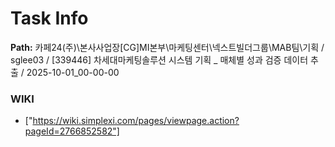 # Task Info

**Path:** 카페24(주)\본사사업장\[CG]MI본부\마케팅센터\넥스트빌더그룹\MAB팀\기획 / sglee03 / [339446] 차세대마케팅솔루션 시스템 기획 _ 매체별 성과 검증 데이터 추출 / 2025-10-01_00-00-00

### WIKI
- ["https://wiki.simplexi.com/pages/viewpage.action?pageId=2766852582"]

